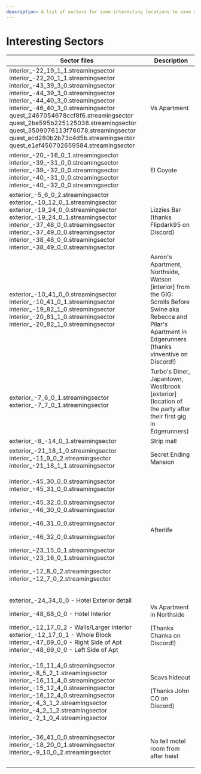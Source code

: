 ```yaml
---
description: A list of sectors for some interesting locations to save you hunting for them
---
```


# Interesting Sectors

| Sector files                                                                                                                                                                                                                                                                                                                                                                                                                                            | Description                                                                                                                                                          |
| ------------------------------------------------------------------------------------------------------------------------------------------------------------------------------------------------------------------------------------------------------------------------------------------------------------------------------------------------------------------------------------------------------------------------------------------------------- | -------------------------------------------------------------------------------------------------------------------------------------------------------------------- |
| interior\_-22\_19\_1\_1.streamingsector interior\_-22\_20\_1\_1.streamingsector interior\_-43\_39\_3\_0.streamingsector interior\_-44\_39\_3\_0.streamingsector interior\_-44\_40\_3\_0.streamingsector interior\_-46\_40\_3\_0.streamingsector quest\_2467054678ccf8f6.streamingsector quest\_2be595b225125038.streamingsector quest\_3509076113f76078.streamingsector quest\_acd280b2b73c4d5b.streamingsector quest\_e1ef450702659584.streamingsector | Vs Apartment                                                                                                                                                         |
| interior\_-20\_-16\_0\_1.streamingsector interior\_-39\_-31\_0\_0.streamingsector interior\_-39\_-32\_0\_0.streamingsector interior\_-40\_-31\_0\_0.streamingsector interior\_-40\_-32\_0\_0.streamingsector                                                                                                                                                                                                                                            | El Coyote                                                                                                                                                            |
| exterior\_-5\_6\_0\_2.streamingsector exterior\_-10\_12\_0\_1.streamingsector exterior\_-19\_24\_0\_0.streamingsector exterior\_-19\_24\_0\_1.streamingsector interior\_-37\_48\_0\_0.streamingsector interior\_-37\_49\_0\_0.streamingsector interior\_-38\_48\_0\_0.streamingsector interior\_-38\_49\_0\_0.streamingsector                                                                                                                           | Lizzies Bar (thanks Flipdark95 on Discord)                                                                                                                           |
| exterior\_-10\_41\_0\_0.streamingsector interior\_-10\_41\_0\_1.streamingsector interior\_-19\_82\_1\_0.streamingsector interior\_-20\_81\_1\_0.streamingsector interior\_-20\_82\_1\_0.streamingsector                                                                                                                                                                                                                                                 | Aaron's Apartment, Northside, Watson \[interior] from the GIG: Scrolls Before Swine aka Rebecca and Pilar's Apartment in Edgerunners (thanks vinventive on Discord!) |
| exterior\_-7\_6\_0\_1.streamingsector exterior\_-7\_7\_0\_1.streamingsector                                                                                                                                                                                                                                                                                                                                                                             | Turbo's Diner, Japantown, Westbrook \[exterior] (location of the party after their first gig in Edgerunners)                                                         |
| exterior\_-8\_-14\_0\_1.streamingsector                                                                                                                                                                                                                                                                                                                                                                                                                 | Strip mall                                                                                                                                                           |
| exterior\_-21\_18\_1\_0.streamingsector interior\_-11\_9\_0\_2.streamingsector interior\_-21\_18\_1\_1.streamingsector                                                                                                                                                                                                                                                                                                                                  | Secret Ending Mansion                                                                                                                                                |
| <p>interior_-45_30_0_0.streamingsector interior_-45_31_0_0.streamingsector</p><p>interior_-45_32_0_0.streamingsector interior_-46_30_0_0.streamingsector</p><p>interior_-46_31_0_0.streamingsector</p><p>interior_-46_32_0_0.streamingsector</p><p>interior_-23_15_0_1.streamingsector interior_-23_16_0_1.streamingsector</p><p>interior_-12_8_0_2.streamingsector interior_-12_7_0_2.streamingsector</p>                                              | Afterlife                                                                                                                                                            |
| <p>exterior_-24_34_0_0 - Hotel Exterior detail</p><p>interior_-48_68_0_0 - Hotel Interior</p><p>interior_-12_17_0_2 - Walls/Larger Interior exterior_-12_17_0_1 - Whole Block interior_-47_69_0_0 - Right Side of Apt interior_-48_69_0_0 - Left Side of Apt</p>                                                                                                                                                                                        | <p>Vs Apartment in Northside</p><p>(Thanks Chanka on Discord!)</p>                                                                                                   |
| interior\_-15\_11\_4\_0.streamingsector interior\_-8\_5\_2\_1.streamingsector interior\_-16\_11\_4\_0.streamingsector interior\_-15\_12\_4\_0.streamingsector interior\_-16\_12\_4\_0.streamingsector interior\_-4\_3\_1\_2.streamingsector interior\_-4\_2\_1\_2.streamingsector interior\_-2\_1\_0\_4.streamingsector                                                                                                                                 | <p>Scavs hideout</p><p>(Thanks John CO on Discord)</p>                                                                                                               |
| <p>interior_-36_41_0_0.streamingsector<br>interior_-18_20_0_1.streamingsector<br>interior_-9_10_0_2.streamingsector</p>                                                                                                                                                                                                                                                                                                                                 | <p><br>No tell motel room from after heist </p>                                                                                                                      |
